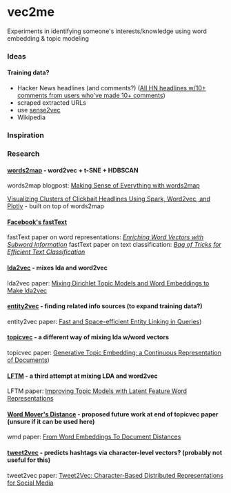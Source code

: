 # vec2me
Experiments in identifying someone's interests/knowledge using word embedding &amp; topic modeling

### Ideas



#### Training data?
- Hacker News headlines (and comments?) ([All HN headlines w/10+ comments from users who've made 10+ comments](https://zenodo.org/record/45901))
- scraped extracted URLs
- use [sense2vec](https://github.com/spacy-io/sense2vec)
- Wikipedia
 
### Inspiration



### Research

#### [words2map](https://github.com/overlap-ai/words2map) - word2vec + t-SNE + HDBSCAN
words2map blogpost: [Making Sense of Everything with words2map](http://blog.yhat.com/posts/words2map.html)

[Visualizing Clusters of Clickbait Headlines Using Spark, Word2vec, and Plotly](http://minimaxir.com/2016/08/clickbait-cluster/) - built on top of words2map

#### [Facebook's fastText](https://github.com/facebookresearch/fastText)
fastText paper on word representations: [*Enriching Word Vectors with Subword Information*](https://arxiv.org/pdf/1607.04606v1.pdf)
fastText paper on text classification: [*Bag of Tricks for Efficient Text Classification*](https://arxiv.org/pdf/1607.01759v2.pdf)

#### [lda2vec](https://github.com/cemoody/lda2vec) - mixes lda and word2vec
lda2vec paper: [Mixing Dirichlet Topic Models and Word Embeddings to Make lda2vec](https://arxiv.org/pdf/1605.02019v1.pdf)

#### [entity2vec](https://github.com/ot/entity2vec) - finding related info sources (to expand training data?)
entity2vec paper: [Fast and Space-efficient Entity Linking in Queries](www.di.unipi.it/~ottavian/files/wsdm15_fel.pdf))

#### [topicvec](https://github.com/askerlee/topicvec) - a different way of mixing lda w/word vectors
topicvec paper: [Generative Topic Embedding: a Continuous Representation of Documents](https://arxiv.org/pdf/1606.02979v2))

#### [LFTM](https://github.com/datquocnguyen/LFTM) - a third attempt at mixing LDA and word2vec
LFTM paper: [Improving Topic Models with Latent Feature Word Representations](https://transacl.org/ojs/index.php/tacl/article/download/582/158)

#### [Word Mover's Distance](https://github.com/mkusner/wmd) - proposed future work at end of topicvec paper (unsure if it can be used here)
wmd paper: [From Word Embeddings To Document Distances](http://jmlr.org/proceedings/papers/v37/kusnerb15.pdf) 

#### [tweet2vec](https://github.com/bdhingra/tweet2vec) - predicts hashtags via character-level vectors? (probably not useful for this)
tweet2vec paper: [Tweet2Vec: Character-Based Distributed Representations for Social Media](https://arxiv.org/abs/1605.03481)
